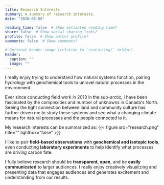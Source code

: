 ```yaml
---
title: Research Interests
summary: A summary of research interests.
date: "2020-05-06"

reading_time: false  # Show estimated reading time?
share: false  # Show social sharing links?
profile: false  # Show author profile?
comments: false  # Show comments?

# Optional header image (relative to `static/img/` folder).
header:
  caption: ""
  image: ""
---
```


I really enjoy trying to understand how natural systems function, pairing hydrology with geochemical tools to unravel natural processes in the environment.

Ever since conducting field work in 2013 in the sub-arctic, I have been fascinated by the complexities and number of unknowns in Canada's North. Seeing the tight connection between land and community culture has further driven me to study these systems and see what a changing climate means for natural processes and the people connected to it.

My research interests can be summarized as:
{{< figure src="research.png" title="" lightbox="false" >}}  

I like to pair **field-based observations** with **geochemical and isotopic tools**, even conducting **laboratory experiments** to help identify what processes are driving carbon fate.

I fully believe research should be **transparent, open,** and be **easily communicated** to larger audiences. I really enjoy creatively visualizing and presenting data that engages audiences and generates excitement and understanding from our results.